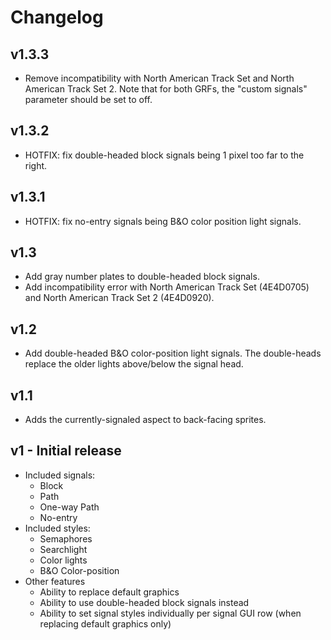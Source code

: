# Changelog

## v1.3.3

- Remove incompatibility with North American Track Set and North American Track Set 2. Note that for both GRFs, the "custom signals" parameter should be set to off.

## v1.3.2

- HOTFIX: fix double-headed block signals being 1 pixel too far to the right.

## v1.3.1

- HOTFIX: fix no-entry signals being B&O color position light signals.

## v1.3

- Add gray number plates to double-headed block signals.
- Add incompatibility error with North American Track Set (4E4D0705) and North American Track Set 2 (4E4D0920).

## v1.2

- Add double-headed B&O color-position light signals. The double-heads replace the older lights above/below the signal head.

## v1.1

- Adds the currently-signaled aspect to back-facing sprites.

## v1 - Initial release

- Included signals:
  - Block
  - Path
  - One-way Path
  - No-entry
- Included styles:
  - Semaphores
  - Searchlight
  - Color lights
  - B&O Color-position
- Other features
  - Ability to replace default graphics
  - Ability to use double-headed block signals instead
  - Ability to set signal styles individually per signal GUI row (when replacing default graphics only)
